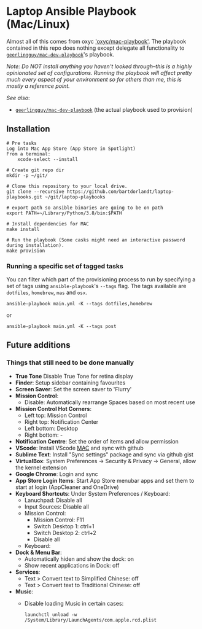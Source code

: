 # Laptop Ansible Playbook (Mac/Linux)

Almost all of this comes from oxyc ['oxyc/mac-playbook'](https://github.com/oxyc/mac-playbook).
The playbook contained in this repo does nothing except delegate all functionality to [`geerlingguy/mac-dev-playbook`](https://github.com/geerlingguy/mac-dev-playbook)'s playbook.

*Note: Do NOT install anything you haven't looked through–this is a highly opinionated set of configurations. Running the playbook will affect pretty much every aspect of your environment so for others than me, this is mostly a reference point.*

*See also*:

- [`geerlingguy/mac-dev-playbook`](https://github.com/geerlingguy/mac-dev-playbook) (the actual playbook used to provision)

## Installation

    # Pre tasks
    Log into Mac App Store (App Store in Spotlight)
    From a terminal:
        xcode-select --install

    # Create git repo dir
    mkdir -p ~/git/

    # Clone this repository to your local drive.
    git clone --recursive https://github.com/bartdorlandt/laptop-playbooks.git ~/git/laptop-playbooks

    # export path so ansible binaries are going to be on path
    export PATH=~/Library/Python/3.8/bin:$PATH

    # Install dependencies for MAC
    make install

    # Run the playbook (Some casks might need an interactive password during installation).
    make provision


### Running a specific set of tagged tasks

You can filter which part of the provisioning process to run by specifying a set of tags using `ansible-playbook`'s `--tags` flag. The tags available are `dotfiles`, `homebrew`, `mas` and `osx`.

    ansible-playbook main.yml -K --tags dotfiles,homebrew

or

    ansible-playbook main.yml -K --tags post

## Future additions

### Things that still need to be done manually

- **True Tone** Disable True Tone for retina display
- **Finder**: Setup sidebar containing favourites
- **Screen Saver**: Set the screen saver to 'Flurry'
- **Mission Control**:
  - Disable: Automatically rearrange Spaces based on most recent use
- **Mission Control Hot Corners**:
  - Left top: Mission Control
  - Right top: Notification Center
  - Left bottom: Desktop
  - Right bottom: -
- **Notification Centre**: Set the order of items and allow permission
- **VScode**: Install VScode [MAC](https://code.visualstudio.com/docs?dv=osx) and sync with github
- **Sublime Text**: Install "Sync settings" package and sync via github gist
- **VirtualBox**: System Preferences → Security & Privacy → General, allow the kernel extension
- **Google Chrome**: Login and sync
- **App Store Login Items**: Start App Store menubar apps and set them to start
  at login (AppCleaner and OneDrive)
- **Keyboard Shortcuts**: Under System Preferences / Keyboard:
  - Lanuchpad: Disable all
  - Input Sources: Disable all
  - Mission Control:
    - Mission Control: F11
    - Switch Desktop 1: ctrl+1
    - Switch Desktop 2: ctrl+2
    - Disable all
  - Keyboard:
- **Dock & Menu Bar**:
  - Automatically hiden and show the dock: on
  - Show recent applications in Dock: off
- **Services**:
  - Text > Convert text to Simplified Chinese: off
  - Text > Convert text to Traditional Chinese: off
- **Music**:
  - Disable loading Music in certain cases:

        launchctl unload -w /System/Library/LaunchAgents/com.apple.rcd.plist
